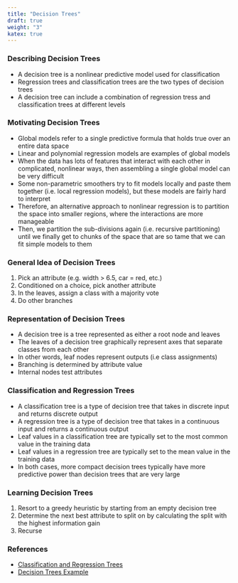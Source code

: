 ```yaml
---
title: "Decision Trees"
draft: true
weight: "3"
katex: true
---
```


### Describing Decision Trees
- A decision tree is a nonlinear predictive model used for classification
- Regression trees and classification trees are the two types of decision trees
- A decision tree can include a combination of regression tress and classification trees at different levels

### Motivating Decision Trees
- Global models refer to a single predictive formula that holds true over an entire data space
- Linear and polynomial regression models are examples of global models
- When the data has lots of features that interact with each other in complicated, nonlinear ways, then assembling a single global model can be very difficult
- Some non-parametric smoothers try to fit models locally and paste them together (i.e. local regression models), but these models are fairly hard to interpret
- Therefore, an alternative approach to nonlinear regression is to partition the space into smaller regions, where the interactions are more manageable
- Then, we partition the sub-divisions again (i.e. recursive partitioning) until we finally get to chunks of the space that are so tame that we can fit simple models to them

### General Idea of Decision Trees
1. Pick an attribute (e.g. width > 6.5, car = red, etc.)
2. Conditioned on a choice, pick another attribute
3. In the leaves, assign a class with a majority vote
4. Do other branches

### Representation of Decision Trees
- A decision tree is a tree represented as either a root node and leaves
- The leaves of a decision tree graphically represent axes that separate classes from each other
- In other words, leaf nodes represent outputs (i.e class assignments)
- Branching is determined by attribute value
- Internal nodes test attributes

### Classification and Regression Trees
- A classification tree is a type of decision tree that takes in discrete input and returns discrete output
- A regression tree is a type of decision tree that takes in a continuous input and returns a continuous output
- Leaf values in a classification tree are typically set to the most common value in the training data
- Leaf values in a regression tree are typically set to the mean value in the training data
- In both cases, more compact decision trees typically have more predictive power than decision trees that are very large

### Learning Decision Trees
1. Resort to a greedy heuristic by starting from an empty decision tree
2. Determine the next best attribute to split on by calculating the split with the highest information gain
3. Recurse

### References
- [Classification and Regression Trees](https://www.stat.cmu.edu/~cshalizi/mreg/15/lectures/27/lecture-27.pdf)
- [Decision Trees Example](https://www.cs.toronto.edu/~urtasun/courses/CSC411_Fall16/06_trees_handout.pdf)
